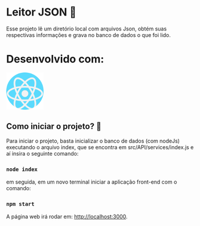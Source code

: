 # Leitor JSON :monocle_face:

Esse projeto lê um diretório local com arquivos Json, obtém suas respectivas informações e grava no banco de dados o que foi lido.

# Desenvolvido com:

<div>
  <img src="https://raw.githubusercontent.com/ivanoff/react-native-ico-software-development/HEAD/static/react.png" width="100px">
</div>

## Como iniciar o projeto? :thinking:

Para iniciar o projeto, basta inicializar o banco de dados (com nodeJs) executando o arquivo index, que se encontra em src/API/services/index.js e aí insira o seguinte comando:

### `node index`

em seguida, em um novo terminal iniciar a aplicação front-end com o comando:

### `npm start`

A página web irá rodar em: [http://localhost:3000](http://localhost:3000).
